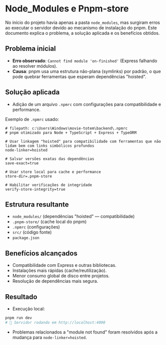 # Node_Modules e Pnpm-store

No início do projeto havia apenas a pasta `node_modules`, mas surgiram erros ao executar o servidor devido ao mecanismo de instalação do pnpm. Este documento explica o problema, a solução aplicada e os benefícios obtidos.

## Problema inicial

- **Erro observado**: `Cannot find module 'on-finished'` (Express falhando ao resolver módulos).
- **Causa**: pnpm usa uma estrutura não-plana (symlinks) por padrão, o que pode quebrar ferramentas que esperam dependências "hoisted".

## Solução aplicada

- Adição de um arquivo `.npmrc` com configurações para compatibilidade e performance.

Exemplo de `.npmrc` usado:

```properties
# filepath: c:\Users\Windows\movie-totem\backend\.npmrc
# pnpm otimizado para Node + TypeScript + Express + TypeORM

# Usar linkagem "hoisted" para compatibilidade com ferramentas que não lidam bem com links simbólicos profundos
node-linker=hoisted

# Salvar versões exatas das dependências
save-exact=true

# Usar store local para cache e performance
store-dir=.pnpm-store

# Habilitar verificações de integridade
verify-store-integrity=true
```

## Estrutura resultante

- `node_modules/` (dependências "hoisted" — compatibilidade)
- `.pnpm-store/` (cache local do pnpm)
- `.npmrc` (configurações)
- `src/` (código fonte)
- `package.json`

## Benefícios alcançados

- Compatibilidade com Express e outras bibliotecas.
- Instalações mais rápidas (cache/reutilização).
- Menor consumo global de disco entre projetos.
- Resolução de dependências mais segura.

## Resultado

- Execução local:

```bash
pnpm run dev
# 🚀 Servidor rodando em http://localhost:4000
```

- Problemas relacionados a "module not found" foram resolvidos após a mudança para `node-linker=hoisted`.
